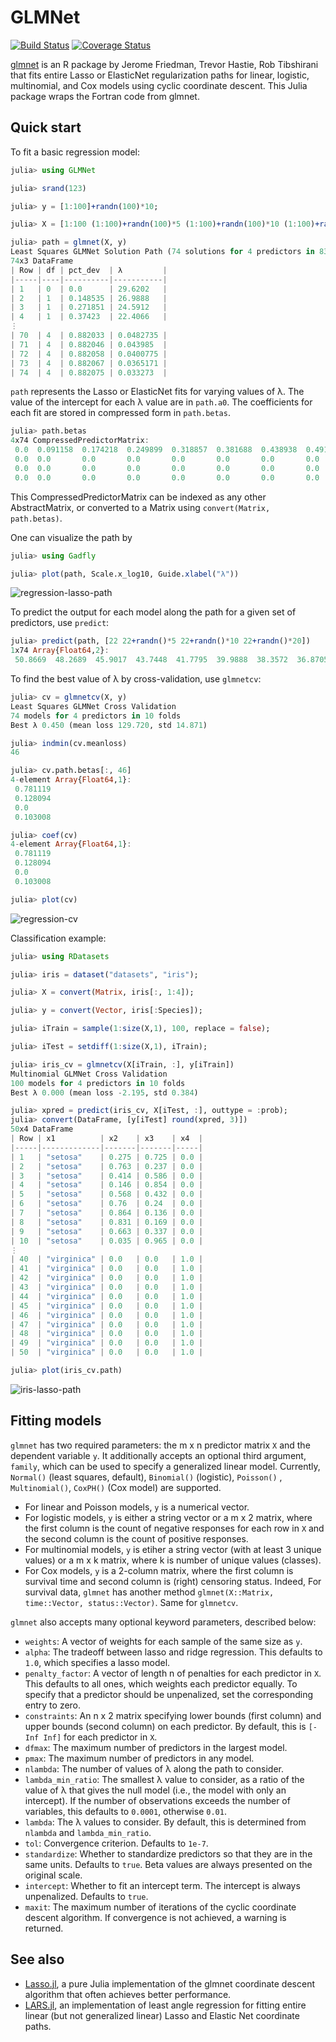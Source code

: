 # GLMNet

[![Build Status](https://travis-ci.org/simonster/GLMNet.jl.svg?branch=master)](https://travis-ci.org/simonster/GLMNet.jl)
[![Coverage Status](https://coveralls.io/repos/simonster/GLMNet.jl/badge.svg?branch=master)](https://coveralls.io/r/simonster/GLMNet.jl?branch=master)

[glmnet](http://www.jstatsoft.org/v33/i01/) is an R package by Jerome Friedman, Trevor Hastie, Rob Tibshirani that fits entire Lasso or ElasticNet regularization paths for linear, logistic, multinomial, and Cox models using cyclic coordinate descent. This Julia package wraps the Fortran code from glmnet.

## Quick start

To fit a basic regression model:

```julia
julia> using GLMNet

julia> srand(123)

julia> y = [1:100]+randn(100)*10;

julia> X = [1:100 (1:100)+randn(100)*5 (1:100)+randn(100)*10 (1:100)+randn(100)*20];

julia> path = glmnet(X, y)
Least Squares GLMNet Solution Path (74 solutions for 4 predictors in 832 passes):
74x3 DataFrame
| Row | df | pct_dev  | λ         |
|-----|----|----------|-----------|
| 1   | 0  | 0.0      | 29.6202   |
| 2   | 1  | 0.148535 | 26.9888   |
| 3   | 1  | 0.271851 | 24.5912   |
| 4   | 1  | 0.37423  | 22.4066   |
⋮
| 70  | 4  | 0.882033 | 0.0482735 |
| 71  | 4  | 0.882046 | 0.043985  |
| 72  | 4  | 0.882058 | 0.0400775 |
| 73  | 4  | 0.882067 | 0.0365171 |
| 74  | 4  | 0.882075 | 0.033273  |
```

`path` represents the Lasso or ElasticNet fits for varying values of λ. The value of the intercept for each λ value are in `path.a0`. The coefficients for each fit are stored in compressed form in `path.betas`.

```julia
julia> path.betas
4x74 CompressedPredictorMatrix:
 0.0  0.091158  0.174218  0.249899  0.318857  0.381688  0.438938  0.491102  0.538632  …   0.902207   0.905364   0.908404   0.910988   0.913497   0.915593   0.917647
 0.0  0.0       0.0       0.0       0.0       0.0       0.0       0.0       0.0           0.129457   0.129059   0.128679   0.128359   0.128054   0.127805   0.127568
 0.0  0.0       0.0       0.0       0.0       0.0       0.0       0.0       0.0          -0.116622  -0.119305  -0.121874  -0.12408   -0.126211  -0.128015  -0.129776
 0.0  0.0       0.0       0.0       0.0       0.0       0.0       0.0       0.0           0.108096   0.108137   0.108159   0.108198   0.108217   0.108254   0.108272
```

This CompressedPredictorMatrix can be indexed as any other AbstractMatrix, or converted to a Matrix using `convert(Matrix, path.betas)`.

One can visualize the path by

```julia
julia> using Gadfly

julia> plot(path, Scale.x_log10, Guide.xlabel("λ"))
```
![regression-lasso-path](https://raw.githubusercontent.com/linxihui/Misc/master/Images/GLMNet.jl/regression_lasso_path.png)

To predict the output for each model along the path for a given set of predictors, use `predict`:

```julia
julia> predict(path, [22 22+randn()*5 22+randn()*10 22+randn()*20])
1x74 Array{Float64,2}:
 50.8669  48.2689  45.9017  43.7448  41.7795  39.9888  38.3572  36.8705  35.5159  …  21.9056  21.9115  21.9171  21.922  21.9266  21.9306  21.9344  21.9377  21.9407
```

To find the best value of λ by cross-validation, use `glmnetcv`:

```julia
julia> cv = glmnetcv(X, y)
Least Squares GLMNet Cross Validation
74 models for 4 predictors in 10 folds
Best λ 0.450 (mean loss 129.720, std 14.871)

julia> indmin(cv.meanloss)
46

julia> cv.path.betas[:, 46]
4-element Array{Float64,1}:
 0.781119
 0.128094
 0.0
 0.103008

julia> coef(cv)
4-element Array{Float64,1}:
 0.781119
 0.128094
 0.0
 0.103008

julia> plot(cv)
```
![regression-cv](https://raw.githubusercontent.com/linxihui/Misc/master/Images/GLMNet.jl/regression_cv.png)

Classification example:

```julia
julia> using RDatasets

julia> iris = dataset("datasets", "iris");

julia> X = convert(Matrix, iris[:, 1:4]);

julia> y = convert(Vector, iris[:Species]);

julia> iTrain = sample(1:size(X,1), 100, replace = false);

julia> iTest = setdiff(1:size(X,1), iTrain);

julia> iris_cv = glmnetcv(X[iTrain, :], y[iTrain])
Multinomial GLMNet Cross Validation
100 models for 4 predictors in 10 folds
Best λ 0.000 (mean loss -2.195, std 0.384)

julia> xpred = predict(iris_cv, X[iTest, :], outtype = :prob);
julia> convert(DataFrame, [y[iTest] round(xpred, 3)])
50x4 DataFrame
| Row | x1          | x2    | x3    | x4  |
|-----|-------------|-------|-------|-----|
| 1   | "setosa"    | 0.275 | 0.725 | 0.0 |
| 2   | "setosa"    | 0.763 | 0.237 | 0.0 |
| 3   | "setosa"    | 0.414 | 0.586 | 0.0 |
| 4   | "setosa"    | 0.146 | 0.854 | 0.0 |
| 5   | "setosa"    | 0.568 | 0.432 | 0.0 |
| 6   | "setosa"    | 0.76  | 0.24  | 0.0 |
| 7   | "setosa"    | 0.864 | 0.136 | 0.0 |
| 8   | "setosa"    | 0.831 | 0.169 | 0.0 |
| 9   | "setosa"    | 0.663 | 0.337 | 0.0 |
| 10  | "setosa"    | 0.035 | 0.965 | 0.0 |
⋮
| 40  | "virginica" | 0.0   | 0.0   | 1.0 |
| 41  | "virginica" | 0.0   | 0.0   | 1.0 |
| 42  | "virginica" | 0.0   | 0.0   | 1.0 |
| 43  | "virginica" | 0.0   | 0.0   | 1.0 |
| 44  | "virginica" | 0.0   | 0.0   | 1.0 |
| 45  | "virginica" | 0.0   | 0.0   | 1.0 |
| 46  | "virginica" | 0.0   | 0.0   | 1.0 |
| 47  | "virginica" | 0.0   | 0.0   | 1.0 |
| 48  | "virginica" | 0.0   | 0.0   | 1.0 |
| 49  | "virginica" | 0.0   | 0.0   | 1.0 |
| 50  | "virginica" | 0.0   | 0.0   | 1.0 |

julia> plot(iris_cv.path)
```
![iris-lasso-path](https://raw.githubusercontent.com/linxihui/Misc/master/Images/GLMNet.jl/iris_lasso_path.png) 


## Fitting models

`glmnet` has two required parameters: the m x n predictor matrix `X` and the dependent variable `y`. It additionally accepts an optional third argument, `family`, which can be used to specify a generalized linear model. Currently, `Normal()` (least squares, default), `Binomial()` (logistic), `Poisson()` , `Multinomial()`, `CoxPH()` (Cox model) are supported. 

- For linear and Poisson models, `y` is a numerical vector.
- For logistic models, `y` is either a string vector or a m x 2 matrix, where the first column is the count of negative responses for each row in `X` and the second column is the count of positive responses. 
- For multinomial models, `y` is etiher a string vector (with at least 3 unique values) or a m x k matrix, where k is number of unique values (classes).
- For Cox models, `y` is a 2-column matrix, where the first column is survival time and second column is (right) censoring status. Indeed, For survival data, `glmnet` has another method `glmnet(X::Matrix, time::Vector, status::Vector)`. Same for `glmnetcv`.


`glmnet` also accepts many optional keyword parameters, described below:

 - `weights`: A vector of weights for each sample of the same size as `y`.
 - `alpha`: The tradeoff between lasso and ridge regression. This defaults to `1.0`, which specifies a lasso model.
 - `penalty_factor`: A vector of length n of penalties for each predictor in `X`. This defaults to all ones, which weights each predictor equally. To specify that a predictor should be unpenalized, set the corresponding entry to zero.
 - `constraints`: An n x 2 matrix specifying lower bounds (first column) and upper bounds (second column) on each predictor. By default, this is `[-Inf Inf]` for each predictor in `X`.
 - `dfmax`: The maximum number of predictors in the largest model.
 - `pmax`: The maximum number of predictors in any model.
 - `nlambda`: The number of values of λ along the path to consider.
 - `lambda_min_ratio`: The smallest λ value to consider, as a ratio of the value of λ that gives the null model (i.e., the model with only an intercept). If the number of observations exceeds the number of variables, this defaults to `0.0001`, otherwise `0.01`.
 - `lambda`: The λ values to consider. By default, this is determined from `nlambda` and `lambda_min_ratio`.
 - `tol`: Convergence criterion. Defaults to `1e-7`.
 - `standardize`: Whether to standardize predictors so that they are in the same units. Defaults to `true`. Beta values are always presented on the original scale.
 - `intercept`: Whether to fit an intercept term. The intercept is always unpenalized. Defaults to `true`.
 - `maxit`: The maximum number of iterations of the cyclic coordinate descent algorithm. If convergence is not achieved, a warning is returned.


## See also

 - [Lasso.jl](https://github.com/simonster/Lasso.jl), a pure Julia implementation of the glmnet coordinate descent algorithm that often achieves better performance.
 - [LARS.jl](https://github.com/simonster/LARS.jl), an implementation
   of least angle regression for fitting entire linear (but not
   generalized linear) Lasso and Elastic Net coordinate paths.

